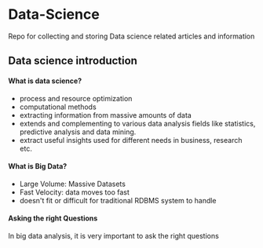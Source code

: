 # Data-Science
Repo for collecting and storing Data science related articles and information

## Data science introduction

#### What is data science?
* process and resource optimization
* computational methods
* extracting information from massive amounts of data
* extends and complementing to various data analysis fields like statistics, predictive analysis and data mining.
* extract useful insights used for different needs in business, research etc.

#### What is Big Data?
* Large Volume: Massive Datasets
* Fast Velocity: data moves too fast
* doesn't fit or difficult for traditional RDBMS system to handle

#### Asking the right Questions
In big data analysis, it is very important to ask the right questions
